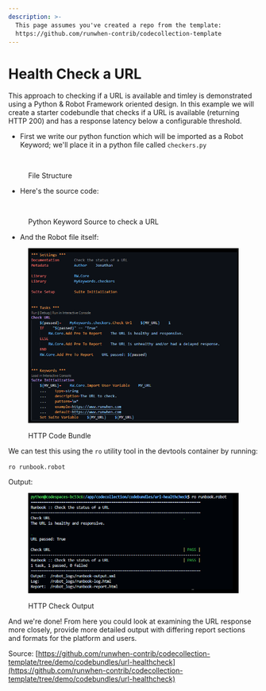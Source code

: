 ```yaml
---
description: >-
  This page assumes you've created a repo from the template:
  https://github.com/runwhen-contrib/codecollection-template
---
```


# Health Check a URL

This approach to checking if a URL is available and timley is demonstrated using a Python & Robot Framework oriented design. In this example we will create a starter codebundle that checks if a URL is available (returning HTTP 200) and has a response latency below a configurable threshold.

* First we write our python function which will be imported as a Robot Keyword; we'll place it in a python file called `checkers.py`

<figure><img src="../.gitbook/assets/9.png" alt=""><figcaption><p>File Structure</p></figcaption></figure>

* Here's the source code:

<figure><img src="../.gitbook/assets/10 (1).png" alt=""><figcaption><p>Python Keyword Source to check a URL</p></figcaption></figure>

* And the Robot file itself:

<figure><img src="../.gitbook/assets/image (3).png" alt=""><figcaption><p>HTTP Code Bundle</p></figcaption></figure>

We can test this using the `ro` utility tool in the devtools container by running:

`ro runbook.robot`

Output:

<figure><img src="../.gitbook/assets/image (1) (1).png" alt=""><figcaption><p>HTTP Check Output</p></figcaption></figure>

And we're done! From here you could look at examining the URL response more closely, provide more detailed output with differing report sections and formats for the platform and users.

Source: [https://github.com/runwhen-contrib/codecollection-template/tree/demo/codebundles/url-healthcheck](https://github.com/runwhen-contrib/codecollection-template/tree/demo/codebundles/url-healthcheck)

